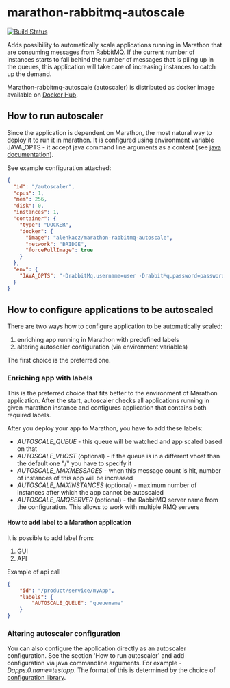 # marathon-rabbitmq-autoscale
[![Build Status](https://travis-ci.org/alenkacz/marathon-rabbitmq-autoscale.svg?branch=master)](https://travis-ci.org/alenkacz/marathon-rabbitmq-autoscale)

Adds possibility to automatically scale applications running in Marathon that are consuming messages from RabbitMQ. If the current number of instances starts to fall behind the number of messages that is piling up in the queues, this application will take care of increasing instances to catch up the demand.

Marathon-rabbitmq-autoscale (autoscaler) is distributed as docker image available on [Docker Hub](https://hub.docker.com/r/alenkacz/marathon-rabbitmq-autoscale/).

## How to run autoscaler
Since the application is dependent on Marathon, the most natural way to deploy it to run it in marathon. It is configured using environment variable JAVA_OPTS - it accept java command line arguments as a content (see [java documentation](https://docs.oracle.com/javase/tutorial/essential/environment/cmdLineArgs.html)).

See example configuration attached:
```json
{
  "id": "/autoscaler",
  "cpus": 1,
  "mem": 256,
  "disk": 0,
  "instances": 1,
  "container": {
    "type": "DOCKER",
    "docker": {
      "image": "alenkacz/marathon-rabbitmq-autoscale",
      "network": "BRIDGE",
      "forcePullImage": true
    }
  },
  "env": {
    "JAVA_OPTS": "-DrabbitMq.username=user -DrabbitMq.password=password -DrabbitMq.httpApiEndpoint=https://rabbitmq.yourdomain.com:15671/api -Dmarathon.url=http://marathon.yourdomain.com/"
  }
}
```

## How to configure applications to be autoscaled
There are two ways how to configure application to be automatically scaled:

1. enriching app running in Marathon with predefined labels
2. altering autoscaler configuration (via environment variables)

The first choice is the preferred one.

### Enriching app with labels
This is the preferred choice that fits better to the environment of Marathon application. After the start, autoscaler checks all applications running in given marathon instance and configures application that contains both required labels.

After you deploy your app to Marathon, you have to add these labels:
- *AUTOSCALE_QUEUE* - this queue will be watched and app scaled based on that
- *AUTOSCALE_VHOST* (optional) - if the queue is in a different vhost than the default one "/" you have to specify it
- *AUTOSCALE_MAXMESSAGES* - when this message count is hit, number of instances of this app will be increased
- *AUTOSCALE_MAXINSTANCES* (optional) - maximum number of instances after which the app cannot be autoscaled
- *AUTOSCALE_RMQSERVER* (optional) - the RabbitMQ server name from the configuration. This allows to work with multiple RMQ servers

#### How to add label to a Marathon application
It is possible to add label from:

1. GUI
2. API

Example of api call

```json
{
    "id": "/product/service/myApp",
    "labels": {
        "AUTOSCALE_QUEUE": "queuename"
    }
}
```

### Altering autoscaler configuration
You can also configure the application directly as an autoscaler configuration. See the section 'How to run autoscaler' and add configuration via java commandline arguments. For example *-Dapps.0.name=testapp*. The format of this is determined by the choice of [configuration library](https://github.com/typesafehub/config).

